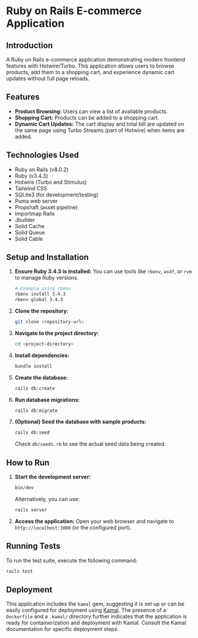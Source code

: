 # Ruby on Rails E-commerce Application

## Introduction

A Ruby on Rails e-commerce application demonstrating modern frontend features with Hotwire/Turbo. This application allows users to browse products, add them to a shopping cart, and experience dynamic cart updates without full page reloads.

## Features

- **Product Browsing:** Users can view a list of available products.
- **Shopping Cart:** Products can be added to a shopping cart.
- **Dynamic Cart Updates:** The cart display and total bill are updated on the same page using Turbo Streams (part of Hotwire) when items are added.

## Technologies Used

- Ruby on Rails (v8.0.2)
- Ruby (v3.4.3)
- Hotwire (Turbo and Stimulus)
- Tailwind CSS
- SQLite3 (for development/testing)
- Puma web server
- Propshaft (asset pipeline)
- Importmap Rails
- Jbuilder
- Solid Cache
- Solid Queue
- Solid Cable

## Setup and Installation

1.  **Ensure Ruby 3.4.3 is installed:** You can use tools like `rbenv`, `asdf`, or `rvm` to manage Ruby versions.
    ```bash
    # Example using rbenv
    rbenv install 3.4.3
    rbenv global 3.4.3
    ```
2.  **Clone the repository:**
    ```bash
    git clone <repository-url>
    ```
3.  **Navigate to the project directory:**
    ```bash
    cd <project-directory>
    ```
4.  **Install dependencies:**
    ```bash
    bundle install
    ```
5.  **Create the database:**
    ```bash
    rails db:create
    ```
6.  **Run database migrations:**
    ```bash
    rails db:migrate
    ```
7.  **(Optional) Seed the database with sample products:**
    ```bash
    rails db:seed
    ```
    Check `db/seeds.rb` to see the actual seed data being created.

## How to Run

1.  **Start the development server:**
    ```bash
    bin/dev
    ```
    Alternatively, you can use:
    ```bash
    rails server
    ```
2.  **Access the application:**
    Open your web browser and navigate to `http://localhost:3000` (or the configured port).

## Running Tests

To run the test suite, execute the following command:

```bash
rails test
```

## Deployment

This application includes the `kamal` gem, suggesting it is set up or can be easily configured for deployment using [Kamal](https://kamal-deploy.org/). The presence of a `Dockerfile` and a `.kamal/` directory further indicates that the application is ready for containerization and deployment with Kamal. Consult the Kamal documentation for specific deployment steps.

